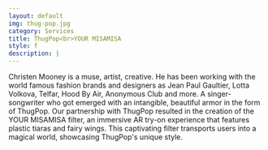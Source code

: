 ```yaml
---
layout: default
img: thug-pop.jpg
category: Services
title: ThugPop<br>YOUR MISAMISA
style: f
description: |
---
```

Christen Mooney is a muse, artist, creative. He has been working with the world famous fashion brands and designers as Jean Paul Gaultier, Lotta Volkova, Telfar, Hood By Air, Anonymous Club and more. A singer-songwriter who got emerged with an intangible, beautiful armor in the form of ThugPop. Our partnership with ThugPop resulted in the creation of the YOUR MISAMISA filter, an immersive AR try-on experience that features plastic tiaras and fairy wings. This captivating filter transports users into a magical world, showcasing ThugPop's unique style. 
